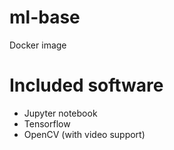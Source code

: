 # ml-base
Docker image

# Included software
* Jupyter notebook
* Tensorflow
* OpenCV (with video support)
